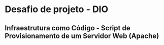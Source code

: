 # Desafio de projeto - DIO
## Infraestrutura como Código - Script de Provisionamento de um Servidor Web (Apache)
